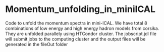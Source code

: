 # Momentum_unfolding_in_miniICAL

Code to unfold the momentum spectra in mini-ICAL.
We have total 8 combinations of low energy and high energy hadron models from corsika. They are unfolded parallely using HTCondor cluster. The jobscript.jdl file will submit jobs to the computing cluster and the output files will be generated in the fileOut folder

